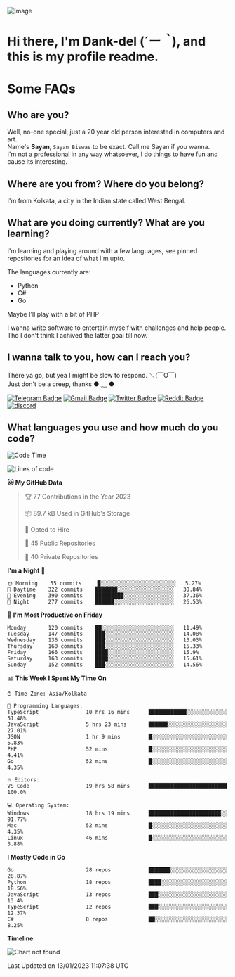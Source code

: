 ![image](https://user-images.githubusercontent.com/63096193/125182844-29f20800-e22f-11eb-8dc9-b0f2d29647bb.png)

# **Hi there, I'm Dank-del (*´ー｀*), and this is my profile readme.**
<!--  [![Profile views](https://gpvc.arturio.dev/dank-del)](https://github.com/dank-del) -->
# Some FAQs

## **Who are you?**

Well, no-one special, just a 20 year old person interested in computers and art. \
Name's **Sayan**, `Sayan Biswas` to be exact. Call me Sayan if you wanna. \
I'm not a professional in any way whatsoever, I do things to have fun and cause its interesting.

## **Where are you from? Where do you belong?**

I'm from Kolkata, a city in the Indian state called West Bengal.

## **What are you doing currently? What are you learning?**

I'm learning and playing around with a few languages, see pinned repositories for an idea of what I'm upto.

The languages currently are:

- Python
- C#
- Go

Maybe I'll play with a bit of PHP

I wanna write software to entertain myself with challenges and help people. \
Tho I don't think I achived the latter goal till now.

<!--## **Eww, I see a weeb profile.**

Can't help it, it's the best way to hide my face on this account
> Why do people hate weebs .-.

## **Cool, what more interests you?**

My interests are quite, weird. They're scattered all over the place. \
I've been fascinated by music and have studied it since the age of 6, I've performed on stage and on air but yeah now I've been away from that. I specialize in key instruments. \
Another thing that interests me is Media Production, aka, working with audio, video and broadcasting media.

> I just like art in general. also feeds the reason of me being obsessed with Japanese drawings (⋟ ﹏ ⋞)-->

## **I wanna talk to you, how can I reach you?**

There ya go, but yea I might be slow to respond. ＼(￣O￣) \
Just don't be a creep, thanks ● ﹏ ●

[![Telegram Badge](https://img.shields.io/badge/-dank_as_fuck-1ca0f1?style=flat-square&logo=telegram&logoColor=white&link=https://t.me/dank_as_fuck)](https://t.me/dank_as_fuck)
[![Gmail Badge](https://img.shields.io/badge/-sayan@asia.com-c14438?style=flat-square&logo=Gmail&logoColor=white&link=mailto:sayan@asia.com)](mailto:sayan@asia.com)
[![Twitter Badge](https://img.shields.io/twitter/follow/TheDankDel?style=social)](https://twitter.com/TheDankDel)
[![Reddit Badge](https://img.shields.io/reddit/user-karma/combined/dank_as_fuck_?style=social)](https://www.reddit.com/user/dank_as_fuck_/)
[![discord](https://discord-md-badge.vercel.app/api/shield/506536929152466945?style=social)](https://discordapp.com/users/506536929152466945)

## **What languages you use and how much do you code?**

<!--START_SECTION:waka-->
![Code Time](http://img.shields.io/badge/Code%20Time-1%2C008%20hrs%2059%20mins-blue)

![Lines of code](https://img.shields.io/badge/From%20Hello%20World%20I%27ve%20Written-1%20Million%20lines%20of%20code-blue)

**🐱 My GitHub Data** 

> 🏆 77 Contributions in the Year 2023
 > 
> 📦 89.7 kB Used in GitHub's Storage 
 > 
> 💼 Opted to Hire
 > 
> 📜 45 Public Repositories 
 > 
> 🔑 40 Private Repositories  
 > 
**I'm a Night 🦉** 

```text
🌞 Morning    55 commits     █░░░░░░░░░░░░░░░░░░░░░░░░   5.27% 
🌆 Daytime    322 commits    ███████░░░░░░░░░░░░░░░░░░   30.84% 
🌃 Evening    390 commits    █████████░░░░░░░░░░░░░░░░   37.36% 
🌙 Night      277 commits    ██████░░░░░░░░░░░░░░░░░░░   26.53%

```
📅 **I'm Most Productive on Friday** 

```text
Monday       120 commits    ██░░░░░░░░░░░░░░░░░░░░░░░   11.49% 
Tuesday      147 commits    ███░░░░░░░░░░░░░░░░░░░░░░   14.08% 
Wednesday    136 commits    ███░░░░░░░░░░░░░░░░░░░░░░   13.03% 
Thursday     160 commits    ███░░░░░░░░░░░░░░░░░░░░░░   15.33% 
Friday       166 commits    ████░░░░░░░░░░░░░░░░░░░░░   15.9% 
Saturday     163 commits    ████░░░░░░░░░░░░░░░░░░░░░   15.61% 
Sunday       152 commits    ███░░░░░░░░░░░░░░░░░░░░░░   14.56%

```


📊 **This Week I Spent My Time On** 

```text
⌚︎ Time Zone: Asia/Kolkata

💬 Programming Languages: 
TypeScript               10 hrs 16 mins      ████████████░░░░░░░░░░░░░   51.48% 
JavaScript               5 hrs 23 mins       ██████░░░░░░░░░░░░░░░░░░░   27.01% 
JSON                     1 hr 9 mins         █░░░░░░░░░░░░░░░░░░░░░░░░   5.83% 
PHP                      52 mins             █░░░░░░░░░░░░░░░░░░░░░░░░   4.41% 
Go                       52 mins             █░░░░░░░░░░░░░░░░░░░░░░░░   4.35%

🔥 Editors: 
VS Code                  19 hrs 58 mins      █████████████████████████   100.0%

💻 Operating System: 
Windows                  18 hrs 19 mins      ███████████████████████░░   91.77% 
Mac                      52 mins             █░░░░░░░░░░░░░░░░░░░░░░░░   4.35% 
Linux                    46 mins             █░░░░░░░░░░░░░░░░░░░░░░░░   3.88%

```

**I Mostly Code in Go** 

```text
Go                       28 repos            ███████░░░░░░░░░░░░░░░░░░   28.87% 
Python                   18 repos            ████░░░░░░░░░░░░░░░░░░░░░   18.56% 
JavaScript               13 repos            ███░░░░░░░░░░░░░░░░░░░░░░   13.4% 
TypeScript               12 repos            ███░░░░░░░░░░░░░░░░░░░░░░   12.37% 
C#                       8 repos             ██░░░░░░░░░░░░░░░░░░░░░░░   8.25%

```


**Timeline**

![Chart not found](https://raw.githubusercontent.com/Dank-del/Dank-del/main/charts/bar_graph.png) 


 Last Updated on 13/01/2023 11:07:38 UTC
<!--END_SECTION:waka-->

<!--## **Can I stalk your spotify?**

Um sure.

![OwO Spotify](https://spotify-recently-played-readme.vercel.app/api?user=31fdrsslnr7nvq4ytqwtw7c4rxfm&count=5)-->
